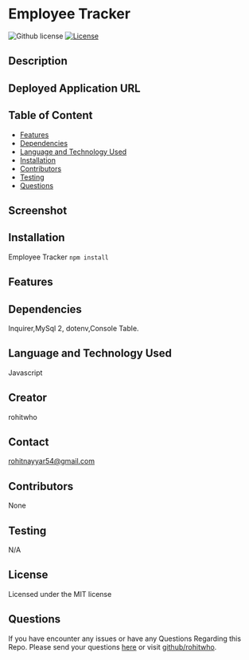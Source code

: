 # Employee Tracker
![Github license](https://img.shields.io/badge/license-MIT-red.svg)
[![License](https://img.shields.io/badge/License-MIT-blue.svg)](https://opensource.org/licenses/MIT)



## Description


## Deployed Application URL


## Table of Content
* [Features](#features)
* [Dependencies](#dependencies)
* [Language and Technology Used](#language-and-technology-used)
* [Installation](#installation)
* [Contributors](#contributors)
* [Testing](#testing)
* [Questions](#questions)

## Screenshot


## Installation
Employee Tracker `npm install`

## Features


##  Dependencies
Inquirer,MySql 2, dotenv,Console Table.

## Language and Technology Used
Javascript

## Creator
rohitwho

## Contact
rohitnayyar54@gmail.com


## Contributors
None

## Testing
N/A

## License
Licensed under the MIT license


## Questions
If you have encounter any issues or have any Questions  Regarding this Repo. Please send your questions [here](mailto:rohitnayyar54@gmail.com?subject=[GitHub]%20Dev%20Connect) or visit [github/rohitwho](https://github.com/rohitwho).
